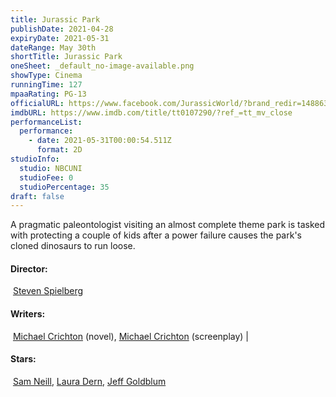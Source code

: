 ```yaml
---
title: Jurassic Park
publishDate: 2021-04-28
expiryDate: 2021-05-31
dateRange: May 30th
shortTitle: Jurassic Park
oneSheet: _default_no-image-available.png
showType: Cinema
runningTime: 127
mpaaRating: PG-13
officialURL: https://www.facebook.com/JurassicWorld/?brand_redir=1488638974700818
imdbURL: https://www.imdb.com/title/tt0107290/?ref_=tt_mv_close
performanceList:
  performance:
    - date: 2021-05-31T00:00:54.511Z
      format: 2D
studioInfo:
  studio: NBCUNI
  studioFee: 0
  studioPercentage: 35
draft: false
---
```

A pragmatic paleontologist visiting an almost complete theme park is tasked with protecting a couple of kids after a power failure causes the park's cloned dinosaurs to run loose.

#### Director:

 [Steven Spielberg](https://www.imdb.com/name/nm0000229/?ref_=tt_ov_dr)

#### Writers:

 [Michael Crichton](https://www.imdb.com/name/nm0000341/?ref_=tt_ov_wr) (novel), [Michael Crichton](https://www.imdb.com/name/nm0000341/?ref_=tt_ov_wr) (screenplay) | [](https://www.imdb.com/title/tt0107290/fullcredits?ref_=tt_ov_wr#writers/)

#### Stars:

 [Sam Neill](https://www.imdb.com/name/nm0000554/?ref_=tt_ov_st_sm), [Laura Dern](https://www.imdb.com/name/nm0000368/?ref_=tt_ov_st_sm), [Jeff Goldblum](https://www.imdb.com/name/nm0000156/?ref_=tt_ov_st_sm)